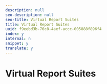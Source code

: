 ```yaml
---
description: null
seo-description: null
seo-title: Virtual Report Suites
title: Virtual Report Suites
uuid: f9eebd3b-76c8-4aef-accc-005888f896f4
index: y
internal: n
snippet: y
translate: y
---
```


# Virtual Report Suites


